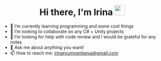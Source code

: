 <h1 align="center">Hi there, I'm Irina</a> 
<img src="https://github.com/blackcater/blackcater/raw/main/images/Hi.gif" height="32"/></h1>

- 🌱 I’m currently learning programming and some cool things
- 👯 I’m looking to collaborate on any C# + Unity projects
- 🤔 I’m looking for help with code review and I would be grateful for any notes
- 💬 Ask me about anything you want!
- 📫 How to reach me: irinatyumyantseva@gmail.com
